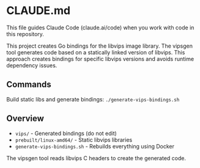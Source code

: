 # CLAUDE.md

This file guides Claude Code (claude.ai/code) when you work with code in this repository.

This project creates Go bindings for the libvips image library. The vipsgen tool generates code based on a statically linked version of libvips. This approach creates bindings for specific libvips versions and avoids runtime dependency issues.

## Commands

Build static libs and generate bindings: `./generate-vips-bindings.sh`

## Overview

- `vips/` - Generated bindings (do not edit)
- `prebuilt/linux-amd64/` - Static libvips libraries
- `generate-vips-bindings.sh` - Rebuilds everything using Docker

The vipsgen tool reads libvips C headers to create the generated code.
